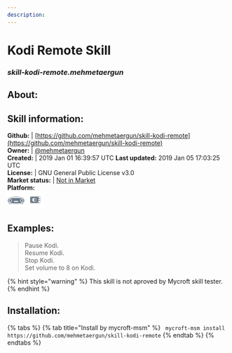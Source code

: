 ```yaml
--- 
description: 
---
```


# Kodi Remote Skill  
### _skill-kodi-remote.mehmetaergun_  
## About:  


## Skill information:  
**Github:** | [https://github.com/mehmetaergun/skill-kodi-remote](https://github.com/mehmetaergun/skill-kodi-remote)  
**Owner:** | [@mehmetaergun](https://github.com/mehmetaergun)  
**Created:** | 2019 Jan 01 16:39:57 UTC  **Last updated:** 2019 Jan 05 17:03:25 UTC  
**License:** | GNU General Public License v3.0  
**Market status:** | [Not in Market](https://market.mycroft.ai/skill/)  
**Platform:**  
 ![](../.gitbook/assets/mark-1-icon.png)  ![](../.gitbook/assets/picroft-icon.png)   
## Examples:  
> Pause Kodi.  
> Resume Kodi.  
> Stop Kodi.  
> Set volume to 8 on Kodi.  
  
{% hint style="warning" %}
This skill is not aproved by Mycroft skill tester.
{% endhint %}
    
## Installation:  
{% tabs %}
{% tab title="Install by mycroft-msm" %}
``` mycroft-msm install https://github.com/mehmetaergun/skill-kodi-remote```
{% endtab %}
  {% endtabs %}
  